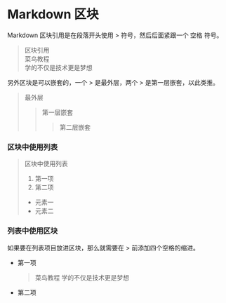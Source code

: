 # Markdown 区块
Markdown 区块引用是在段落开头使用 > 符号，然后后面紧跟一个 空格 符号。

> 区块引用  
菜鸟教程  
学的不仅是技术更是梦想

另外区块是可以嵌套的，一个 > 是最外层，两个 > 是第一层嵌套，以此类推。

> 最外层
>> 第一层嵌套  
>>> 第二层嵌套 

### 区块中使用列表
> 区块中使用列表  
> 1. 第一项  
> 2. 第二项
> + 元素一  
> + 元素二

### 列表中使用区块
如果要在列表项目放进区块，那么就需要在 > 前添加四个空格的缩进。
* 第一项
    > 菜鸟教程
    > 学的不仅是技术更是梦想
* 第二项

